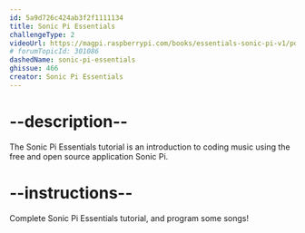 ```yaml
---
id: 5a9d726c424ab3f2f1111134
title: Sonic Pi Essentials
challengeType: 2
videoUrl: https://magpi.raspberrypi.com/books/essentials-sonic-pi-v1/pdf/download
# forumTopicId: 301086
dashedName: sonic-pi-essentials
ghissue: 466
creator: Sonic Pi Essentials
---
```


# --description--

The Sonic Pi Essentials tutorial is an introduction to coding music using the free and open source application Sonic Pi.

# --instructions--

Complete Sonic Pi Essentials tutorial, and program some songs!